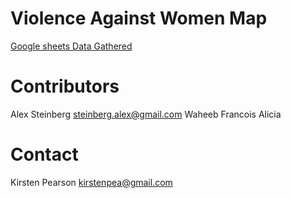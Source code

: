 # Violence Against Women Map

[Google sheets Data Gathered](https://docs.google.com/spreadsheets/d/16QnoXu2MDsbSpIE6H52mYsLbXZdmieqgsean8i_3RlA/edit#gid=590324052)

# Contributors

Alex Steinberg steinberg.alex@gmail.com
Waheeb
Francois
Alicia

# Contact

Kirsten Pearson
kirstenpea@gmail.com
